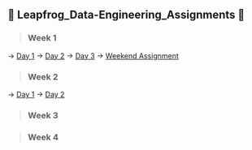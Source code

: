 ## 🐸 Leapfrog_Data-Engineering_Assignments 🐸
> ### Week 1 
  -> [Day 1](https://github.com/Saphall/Leapfrog_Data-Engineering_Assignments/tree/main/Week1/Day1) -> [Day 2](https://github.com/Saphall/Leapfrog_Data-Engineering_Assignments/tree/main/Week1/Day2) -> [Day 3](https://github.com/Saphall/Leapfrog_Data-Engineering_Assignments/tree/main/Week1/Day3) -> [Weekend Assignment](https://github.com/Saphall/Leapfrog_Data-Engineering_Assignments/tree/main/Week1/Weekend%20Assignment)
  
> ### Week 2 
  -> [Day 1](https://github.com/Saphall/Leapfrog_Data-Engineering_Assignments/tree/main/Week2/Day1) -> [Day 2](https://github.com/Saphall/Leapfrog_Data-Engineering_Assignments/tree/main/Week2/Day2) 
  
> ### Week 3

> ### Week 4
